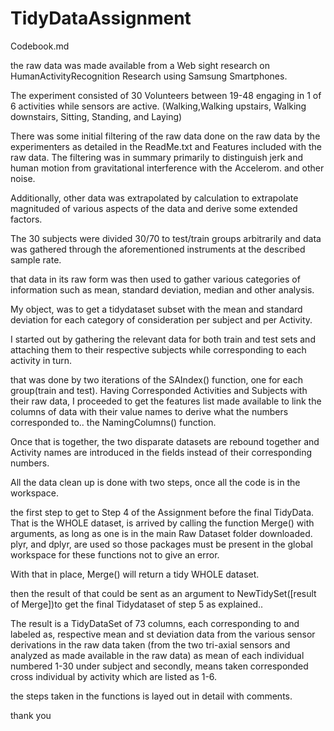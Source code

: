 # TidyDataAssignment

Codebook.md


the raw data was made available from a Web sight research on HumanActivityRecognition Research using Samsung Smartphones.

The experiment consisted of 30 Volunteers between 19-48 engaging in 1 of 6 activities while sensors are active. (Walking,Walking upstairs, Walking downstairs, Sitting, Standing, and Laying)

There was some initial filtering of the raw data done on the raw data by the experimenters as detailed in the ReadMe.txt and Features included with the raw data.
The filtering was in summary primarily to distinguish jerk and human motion from gravitational interference with the Accelerom. and other noise.

Additionally, other data was extrapolated by calculation to extrapolate magnituded of various aspects of the data and derive some extended factors.

The 30 subjects were divided 30/70 to test/train groups arbitrarily and data was gathered through the aforementioned instruments at the described sample rate.

that data in its raw form was then used to gather various categories of information such as mean, standard deviation, median and other analysis.

My object, was to get a tidydataset subset with the mean and standard deviation for each category of consideration per subject and per Activity.

I started out by gathering the relevant data for both train and test sets and attaching them to their respective subjects while corresponding to each activity in turn.

that was done by two iterations of the SAIndex() function, one for each group(train and test).
Having Corresponded Activities and Subjects with their raw data, I proceeded to get the features list made available to link the columns of data with their value names to derive what the numbers corresponded to.. the NamingColumns() function.

Once that is together, the two disparate datasets are rebound together and Activity names are introduced in the fields instead of their corresponding numbers.

All the data clean up is done with two steps, once all the code is in the workspace.

the first step to get to Step 4 of the Assignment before the final TidyData. That is the WHOLE dataset, is arrived by calling the function Merge() with arguments, as long as one is in the main Raw Dataset folder downloaded.
plyr, and dplyr, are used so those packages must be present in the global workspace for these functions not to give an error.

With that in place, Merge() will return a tidy WHOLE dataset.

then the result of that could be sent as an argument to NewTidySet([result of Merge])to get the final Tidydataset of step 5 as explained.. 

The result is a TidyDataSet of 73 columns, each corresponding to and labeled as, respective mean and st deviation data from the various sensor derivations in the raw data taken (from the two tri-axial sensors and analyzed as made available in the raw data) as mean of each individual numbered 1-30 under subject and secondly, means taken corresponded cross individual by activity which are listed as 1-6.

the steps taken in the functions is layed out in detail with comments.

thank you
